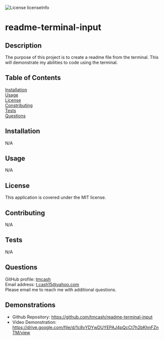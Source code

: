 
![License licenseInfo](https://img.shields.io/badge/License-MIT-yellow.svg)  
# readme-terminal-input
## Description
The purpose of this project is to create a readme file from the terminal. This will demonstrate my abilities to code using the terminal.
## Table of Contents
[Installation](#installation)  
[Usage](#usage)  
[License](#license)  
[Constributing](#contributing)  
[Tests](#tests)  
[Questions](#questions)
## Installation
N/A
## Usage
N/A
## License
This application is covered under the MIT license.
## Contributing
N/A
## Tests
N/A
## Questions
GitHub profile: [tmcash](https://www.github.com/tmcash)    
Email address: t.cash15@yahoo.com  
Please email me to reach me with additional questions.
## Demonstrations
* Github Repository: https://github.com/tmcash/readme-terminal-input
* Video Demonstration: https://drive.google.com/file/d/1c8vYDYwDUYEPAJ4pQcCt7h2bKhnFZnTM/view

